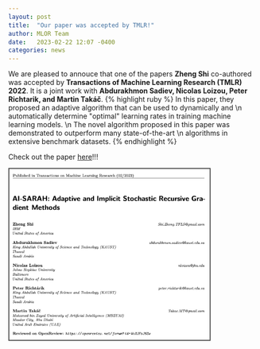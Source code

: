 ```yaml
---
layout: post
title:  "Our paper was accepted by TMLR!"
author: MLOR Team
date:   2023-02-22 12:07 -0400
categories: news
---
```

<style>
.center {
  display: block;
  margin-left: auto;
  margin-right: auto;
  width: 50%;
}
img {
  border: 2px solid #555;
}
</style>
<script src="https://kit.fontawesome.com/7812f4f196.js" crossorigin="anonymous"></script>

We are pleased to annouce that one of the papers <b>Zheng Shi</b> <a href="https://www.linkedin.com/in/zhengmartinshi/"><i class="fab fa-linkedin"></i></a> co-authored was accepted by <b>Transactions of Machine Learning Research (TMLR) 2022</b>. It is a joint work with <b>Abdurakhmon Sadiev, Nicolas Loizou, Peter Richtarik, and Martin Takáč</b>.
{% highlight ruby %} 
In this paper, they proposed an adaptive algorithm that can be used to dynamically and \n automatically determine "optimal" learning rates in training machine learning models. \n
The novel algorithm proposed in this paper was demonstrated to outperform many state-of-the-art \n algorithms in extensive benchmark datasets.
{% endhighlight %}

Check out the paper <a href="https://openreview.net/pdf?id=WoXJFsJ6Zw">here</a>!!!


<img src="/blogpics/paper_tmlr.png" alt="" style="width:80%;">


